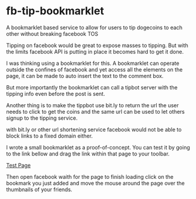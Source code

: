 fb-tip-bookmarklet
==================

A bookmarklet based service to allow for users to tip dogecoins to each other without breaking facebook TOS

Tipping on facebook would be great to expose masses to tipping. But with the limits facebook API is putting in place it becomes hard to get it done.

I was thinking using a bookmarklet for this. A bookmarklet can operate outside the confines of facebook and yet access all the elements on the page, it can be made to auto insert the text to the comment box.

But more importantly the bookmarklet can call a tipbot server with the tipping info even before the post is sent. 

Another thing is to make the tippbot use bit.ly to return the url the user needs to click to get the coins and the same url can be used to let others signup to the tipping service.

with bit.ly or other url shortening service facebook would not be able to block links to a fixed domain either.

I wrote a small bookmarklet as a proof-of-concept. You can test it by going to the link bellow and drag the link within that page to your toolbar.

[Test Page](http://yardimli.github.io/test.html)

Then open facebook waith for the page to finish loading click on the bookmark you just added and move the mouse around the page over the thumbnails of your friends.
